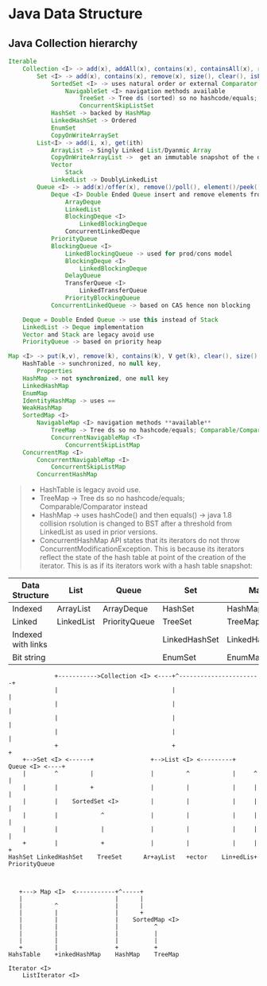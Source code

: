 Java Data Structure
===================

## Java Collection hierarchy

```java
Iterable	
	Collection <I> -> add(x), addAll(x), contains(x), containsAll(x), remove(x), clear(), isEmpty(), size()
		Set <I> -> add(x), contains(x), remove(x), size(), clear(), isEmpty()
			SortedSet <I> -> uses natural order or external Comparator
				NavigableSet <I> navigation methods available
					TreeSet -> Tree ds (sorted) so no hashcode/equals; Comparable/Comparator instead
					ConcurrentSkipListSet
			HashSet -> backed by HashMap
			LinkedHashSet -> Ordered
			EnumSet
			CopyOnWriteArraySet
		List<I> -> add(i, x), get(ith)
			ArrayList -> Singly Linked List/Dyanmic Array
			CopyOnWriteArrayList ->  get an immutable snapshot of the data in the list at the time iterator() was called. remove() not supported
			Vector
				Stack
			LinkedList -> DoublyLinkedList
		Queue <I> -> add(x)/offer(x), remove()/poll(), element()/peek()
			Deque <I> Double Ended Queue insert and remove elements from both ends of the queue
				ArrayDeque
				LinkedList
				BlockingDeque <I>
					LinkedBlockingDeque
				ConcurrentLinkedDeque
			PriorityQueue
			BlockingQueue <I>
				LinkedBlockingQueue -> used for prod/cons model
				BlockingDeque <I>
					LinkedBlockingDeque
				DelayQueue
				TransferQueue <I>
					LinkedTransferQueue
				PriorityBlockingQueue
			ConcurrentLinkedQueue -> based on CAS hence non blocking

	Deque = Double Ended Queue -> use this instead of Stack
	LinkedList -> Deque implementation
	Vector and Stack are legacy avoid use
	PriorityQueue -> based on priority heap

Map <I> -> put(k,v), remove(k), contains(k), V get(k), clear(), size()
	HashTable -> sunchronized, no null key, 
		Properties
	HashMap -> not synchronized, one null key
	LinkedHashMap
	EnumMap
	IdentityHashMap -> uses == 
	WeakHashMap
	SortedMap <I>
		NavigableMap <I> navigation methods **available**
			TreeMap -> Tree ds so no hashcode/equals; Comparable/Comparator instead
			ConcurrentNavigableMap <T>
				ConcurrentSkipListMap
	ConcurrentMap <I>
		ConcurrentNavigableMap <I>
			ConcurrentSkipListMap
		ConcurrentHashMap
```

 > - HashTable is legacy avoid use.
 > - TreeMap -> Tree ds so no hashcode/equals; Comparable/Comparator instead
 > - HashMap -> uses hashCode() and then equals() -> java 1.8  collision rsolution is changed to BST after a threshold from LinkedList as used in prior versions.
 > - ConcurrentHashMap API states that its iterators do not throw ConcurrentModificationException. This is because its iterators reflect the state of the hash table at point of the creation of the iterator. This is as if its iterators work with a hash table snapshot:


| Data Structure     | List       | Queue         | Set           | Map           |
| ----               | ----       | ----          | ----          | ----          |
| Indexed            | ArrayList  | ArrayDeque    | HashSet       | HashMap       |
| Linked             | LinkedList | PriorityQueue | TreeSet       | TreeMap       |
| Indexed with links |            |               | LinkedHashSet | LinkedHashMap |
| Bit string         |            |               | EnumSet       | EnumMap       |


```
             +----------->Collection <I> <----+^-----------------------+
             |                                |                        |
             |                                |                        |
             |                                |                        |
             |                                |                        |
             +                                +                        +
    +-->Set <I> <------+                +-->List <I> <---------+     Queue <I> <----+
    |        ^         |                |         ^            |     ^              |
    |        |         +                |         |            |     |              |
    |        |    SortedSet <I>         |         |            |     |              |
    |        |            ^             |         |            |     |              |
    |        |            |             |         |            |     |              |
    +        |            +             |         |            |     |              +
HashSet LinkedHashSet    TreeSet      Ar+ayList   +ector    Lin+edLis+    PriorityQueue



   +---> Map <I>  <-----------+^-----+
   |                          |      |
   |         ^                |      |
   |         |                |      +
   |         |                |    SortedMap <I>
   |         |                |          ^
   |         |                |          |
   |         |                |          |
   +         |                +          +
HahsTable    +inkedHashMap    HashMap    TreeMap
```

	Iterator <I>
		ListIterator <I>



<!--Start Fragment-->